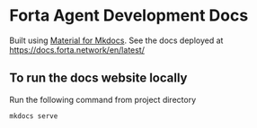 # Forta Agent Development Docs

Built using [Material for Mkdocs](https://squidfunk.github.io/mkdocs-material/). See the docs deployed at https://docs.forta.network/en/latest/

## To run the docs website locally

Run the following command from project directory

```
mkdocs serve
```
